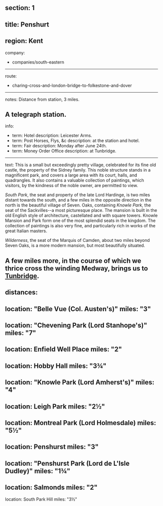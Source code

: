 section: 1
----
title: Penshurt
----
region: Kent
----
company:
- companies/south-eastern
----
route:
- charing-cross-and-london-bridge-to-folkestone-and-dover
----
notes: Distance from station, 3 miles.

A telegraph station.
----
info:
- term: Hotel
  description: Leicester Arms.
- term: Post Horses, Flys, &c
  description: at the station and hotel.
- term: Fair
  description: Monday after June 24th.
- term: Money Order Office
  description: at Tunbridge.
----
text: This is a small but exceedingly pretty village, celebrated for its fine old castle, the property of the Sidney family. This noble structure stands in a magnificent park, and covers a large area with its court, halls, and quadrangles. It also contains a valuable collection of paintings, which visitors, by the kindness of the noble owner, are permitted to view.

*South Park*, the seat and property of the late Lord Hardinge, is two miles distant towards the south, and a few miles in the opposite direction in the north is the beautiful village of Seven. Oaks, containing *Knowle Park*, the seat of the Sackvilles--a most picturesque place. The mansion is built in the old English style of architecture, castellated and with square towers. Knowle Mansion and Park form one of the most splendid seats in the kingdom. The collection of paintings is also very fine, and particularly rich in works of the great Italian masters.

*Wilderness*, the seat of the Marquis of Camden, about two miles beyond Seven Oaks, is a more modern mansion, but most beautifully situated.

A few miles more, in the course of which we thrice cross the winding Medway, brings us to [Tunbridge](/stations/tunbridge).
----
distances:
- 
  location: "Belle Vue (Col. Austen's)"
  miles: "3"
- 
  location: "Chevening Park (Lord Stanhope's)"
  miles: "7"
- 
  location: Enfield Well Place
  miles: "2"
- 
  location: Hobby Hall
  miles: "3¾"
- 
  location: "Knowle Park (Lord Amherst's)"
  miles: "4"
- 
  location: Leigh Park
  miles: "2½"
- 
  location: Montreal Park (Lord Holmesdale)
  miles: "5½"
- 
  location: Penshurst
  miles: "3"
- 
  location: "Penshurst Park (Lord de L'Isle Dudley)"
  miles: "1¾"
- 
  location: Salmonds
  miles: "2"
- 
  location: South Park Hill
  miles: "3½"
